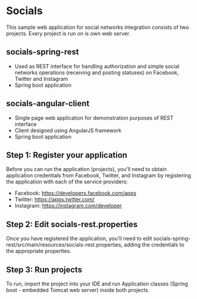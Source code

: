 Socials
======================
This sample web application for social networks integration consists of two projects. Every project is run on is own web server.

socials-spring-rest
---------------------------------
 * Used as REST interface for handling authorization and simple social networks operations (receiving and posting statuses) on Facebook, Twitter and Instagram
 * Spring boot application

socials-angular-client
---------------------------------
 * Single page web application for demonstration purposes of REST interface
 * Client designed using AngularJS framework
 * Spring boot application


Step 1: Register your application
---------------------------------
Before you can run the application (projects), you'll need to obtain application credentials from Facebook, Twitter, and Instagram by registering the application with each of the service providers:

 * Facebook: https://developers.facebook.com/apps
 * Twitter: https://apps.twitter.com/
 * Instagram: https://instagram.com/developer

Step 2: Edit socials-rest.properties
-----------------------------------
Once you have registered the application, you'll need to edit socials-spring-rest/src/main/resources/socials-rest.properties, adding the credentials to the appropriate properties.

Step 3: Run projects
---------------------------
To run, import the project into your IDE and run Application classes (Spring boot - embedded Tomcat web server) inside both projects.